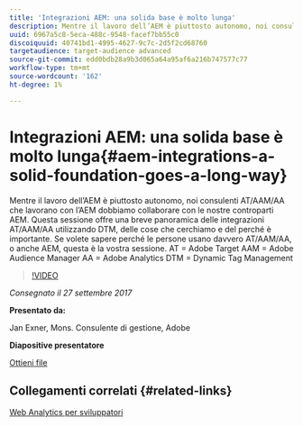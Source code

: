 ```yaml
---
title: 'Integrazioni AEM: una solida base è molto lunga'
description: Mentre il lavoro dell’AEM è piuttosto autonomo, noi consulenti AT/AAM/AA che lavorano con l’AEM dobbiamo collaborare con le nostre controparti AEM. Questa sessione offre una breve panoramica delle integrazioni AT/AAM/AA utilizzando DTM, delle cose che cerchiamo e del perché è importante.
uuid: 6967a5c8-5eca-488c-9548-facef7bb55c0
discoiquuid: 40741bd1-4995-4627-9c7c-2d5f2cd68760
targetaudience: target-audience advanced
source-git-commit: edd0bdb28a9b3d065a64a95af6a216b747577c77
workflow-type: tm+mt
source-wordcount: '162'
ht-degree: 1%

---
```


# Integrazioni AEM: una solida base è molto lunga{#aem-integrations-a-solid-foundation-goes-a-long-way}

Mentre il lavoro dell’AEM è piuttosto autonomo, noi consulenti AT/AAM/AA che lavorano con l’AEM dobbiamo collaborare con le nostre controparti AEM. Questa sessione offre una breve panoramica delle integrazioni AT/AAM/AA utilizzando DTM, delle cose che cerchiamo e del perché è importante. Se volete sapere perché le persone usano davvero AT/AAM/AA, o anche AEM, questa è la vostra sessione.   AT = Adobe Target AAM = Adobe Audience Manager AA = Adobe Analytics DTM = Dynamic Tag Management

>[!VIDEO](https://video.tv.adobe.com/v/19833/?quality=9)

*Consegnato il 27 settembre 2017*

**Presentato da:**

Jan Exner, Mons. Consulente di gestione, Adobe

**Diapositive presentatore**

[Ottieni file](assets/170927-aem-gems-integrations.pdf)

## Collegamenti correlati {#related-links}

[Web Analytics per sviluppatori](https://webanalyticsfordevelopers.com/)

<!--
[Get back to the Overview](https://helpx.adobe.com/experience-manager/kt/eseminars/gems/aem-index.html)
-->
